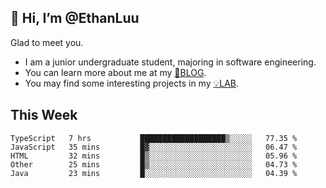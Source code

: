 ## 👋 Hi, I’m @EthanLuu

Glad to meet you.

- I am a junior undergraduate student, majoring in software engineering.
- You can learn more about me at my [📝BLOG](https://blog.ethanloo.top).
- You may find some interesting projects in my [💡LAB](https://lab.ethanloo.top).

## This Week
<!--START_SECTION:waka-->
```text
TypeScript   7 hrs           ███████████████████▒░░░░░   77.35 % 
JavaScript   35 mins         █▓░░░░░░░░░░░░░░░░░░░░░░░   06.47 % 
HTML         32 mins         █▒░░░░░░░░░░░░░░░░░░░░░░░   05.96 % 
Other        25 mins         █▒░░░░░░░░░░░░░░░░░░░░░░░   04.73 % 
Java         23 mins         █░░░░░░░░░░░░░░░░░░░░░░░░   04.39 % 
```
<!--END_SECTION:waka-->
